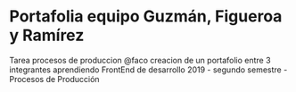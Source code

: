 # Portafolia equipo Guzmán, Figueroa y Ramírez
Tarea procesos de produccion @faco creacion de un portafolio entre 3 integrantes aprendiendo FrontEnd de desarrollo 
2019 - segundo semestre - Procesos de Producción
	

